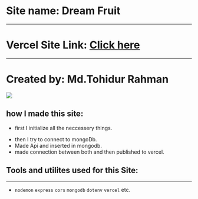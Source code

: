 # Site name: Dream Fruit

---

# Vercel Site Link: <a href="https://server-11-1eu8n6xit-mdtohid.vercel.app/">Click here</a>

---

# Created by: Md.Tohidur Rahman

![](https://i.ibb.co/nndcNnS/Dream-Fruit-Project.png)


## how I made this site:

- first I initialize all the neccessery things.
* then I try to connect to mongoDb.
* Made Api and inserted in mongodb.
* made connection between both and then published to vercel.

## Tools and utilites used for this Site:

---

- `nodemon` `express` `cors` `mongodb` `dotenv` `vercel` etc.
